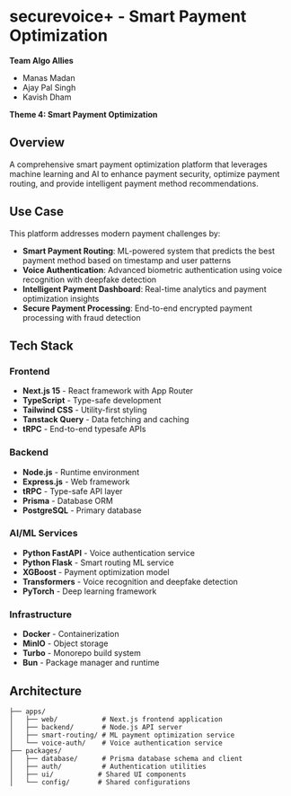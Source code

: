 # securevoice+ - Smart Payment Optimization

**Team Algo Allies**

- Manas Madan
- Ajay Pal Singh
- Kavish Dham

**Theme 4: Smart Payment Optimization**

## Overview

A comprehensive smart payment optimization platform that leverages machine learning and AI to enhance payment security, optimize payment routing, and provide intelligent payment method recommendations.

## Use Case

This platform addresses modern payment challenges by:

- **Smart Payment Routing**: ML-powered system that predicts the best payment method based on timestamp and user patterns
- **Voice Authentication**: Advanced biometric authentication using voice recognition with deepfake detection
- **Intelligent Payment Dashboard**: Real-time analytics and payment optimization insights
- **Secure Payment Processing**: End-to-end encrypted payment processing with fraud detection

## Tech Stack

### Frontend

- **Next.js 15** - React framework with App Router
- **TypeScript** - Type-safe development
- **Tailwind CSS** - Utility-first styling
- **Tanstack Query** - Data fetching and caching
- **tRPC** - End-to-end typesafe APIs

### Backend

- **Node.js** - Runtime environment
- **Express.js** - Web framework
- **tRPC** - Type-safe API layer
- **Prisma** - Database ORM
- **PostgreSQL** - Primary database

### AI/ML Services

- **Python FastAPI** - Voice authentication service
- **Python Flask** - Smart routing ML service
- **XGBoost** - Payment optimization model
- **Transformers** - Voice recognition and deepfake detection
- **PyTorch** - Deep learning framework

### Infrastructure

- **Docker** - Containerization
- **MinIO** - Object storage
- **Turbo** - Monorepo build system
- **Bun** - Package manager and runtime

## Architecture

```
├── apps/
│   ├── web/           # Next.js frontend application
│   ├── backend/       # Node.js API server
│   ├── smart-routing/ # ML payment optimization service
│   └── voice-auth/    # Voice authentication service
├── packages/
│   ├── database/      # Prisma database schema and client
│   ├── auth/          # Authentication utilities
│   ├── ui/           # Shared UI components
│   └── config/       # Shared configurations
```
